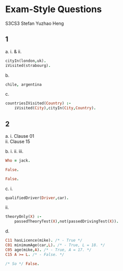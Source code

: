 Exam-Style Questions 
===
S3CS3 Stefan Yuzhao Heng

1
---
a. 
i. & ii.
```Prolog
cityIn(london,uk).
iVisited(strabourg).
```

b.
```Prolog
chile, argentina
```

c.
```Prolog 
countriesIVisited(Country) :-
	iVisited(City),cityIn(City,Country).
```

2
---
a.
i. Clause 01   
ii. Clause 15   

b.
i. ii. iii.
```Prolog
Who = jack.

False.

False.
```

c. 
i. 
```Prolog
qualifiedDriver(Driver,car).
```

ii.
```Prolog
theoryOnly(X) :-
	passedTheoryTest(X),not(passedDrivingTest(X)).
```

d.
```Prolog
C11 hasLicence(mike). /* - True */ 
C01 minimumAge(car,L). /* - True, L = 18. */ 
C05 age(mike,A). /* - True, A = 17. */ 
C15 A >= L. /* - False. */ 

/* So */ False.
```
